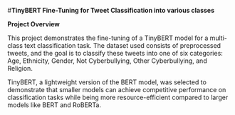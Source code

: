 #**TinyBERT Fine-Tuning for Tweet Classification into various classes**

**Project Overview**

This project demonstrates the fine-tuning of a TinyBERT model for a multi-class text classification task. The dataset used consists of preprocessed tweets, and the goal is to classify these tweets into one of six categories: Age, Ethnicity, Gender, Not Cyberbullying, Other Cyberbullying, and Religion.

TinyBERT, a lightweight version of the BERT model, was selected to demonstrate that smaller models can achieve competitive performance on classification tasks while being more resource-efficient compared to larger models like BERT and RoBERTa.
